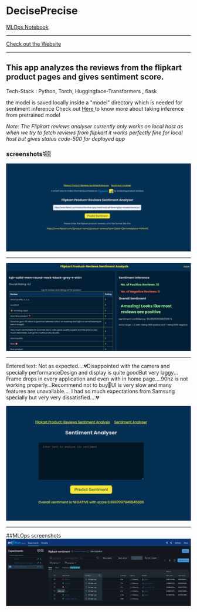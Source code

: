 # DecisePrecise

<a href="https://github.com/ishaq88/flipkart-product-reviews-sentiment-analysis/blob/main/MLOps-sentiment-model/MLops%20orchestration.ipynb"> MLOps Notebook </a>

****
<a href="http://65.0.138.126:5050/"> Check out the Website  </a>
****

## This app analyzes the reviews from the flipkart product pages and gives sentiment score.

Tech-Stack : Python, Torch, Huggingface-Transformers , flask

the model is saved locally inside a "model" directory which is needed for sentiment inference Check out <a href="https://huggingface.co/cardiffnlp/twitter-roberta-base-sentiment-latest"> Here </a> to know more about taking inference from pretrained model

*Note: The Flipkart reviews analyser currently only works on local host as when we try to fetch reviews from flipkart it works perfectly fine for local host but gives status code-500 for deployed app*

### screenshots👇🏼

<img src="static/demo1.jpeg" alt="Home Page">

****

<img src="static/demo2.jpeg" alt="Output Page">

****

Entered text: Not as expected....💔Disappointed with the camera and specially performanceDesign and display is quite goodBut very laggy... Frame drops in every application and even with in home page....90hz is not working properly...Recommend not to buy📵UI is very slow and many features are unavailable.... I had so much expectations from Samsung specially but very very dissatisfied....💔

<img src="static/demo3.jpeg" alt="Sentiment Page">

****
##MLOps screenshots
<img src="MLOps-sentiment-model/misc-pngs/mlflow-experiment-view.png">

